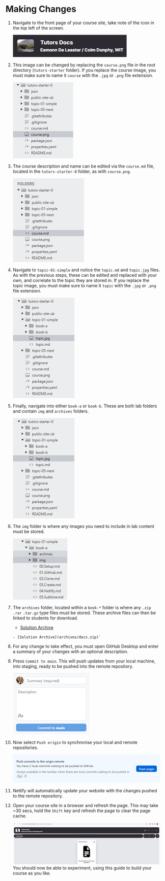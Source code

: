 # Making Changes

1. Navigate to the front page of your course site, take note of the icon in the top left of the screen.

    ![Course Icon](img/courseimg.png)

2. This image can be changed by replacing the `course.png` file in the root directory (`tutors-starter` folder). If you replace the course image, you must make sure to name it `course` with the `.jpg` or `.png` file extension.   

    ![Folder Structure](img/courseimglist.png)

3. The course description and name can be edited via the `course.md` file, located in the `tutors-starter-0` folder, as with `course.png`.

    ![Course.md](img/course.png)  

4. Navigate to `topic-01-simple` and notice the `topic.md` and `topic.jpg` files. As with the previous steps, these can be edited and replaced with your own, and correlate to the topic they are stored in. If you replace the topic image, you must make sure to name it `topic` with the `.jpg` or `.png` file extension.

    ![Topic List](img/topicimg.png)

5. Finally, navigate into either `book-a` or `book-b`. These are both lab folders and contain `img` and `archives` folders.

    ![Topic Image](img/topicimglist.png)

6. The `img` folder is where any images you need to include in lab content must be stored.

    ![Image Folder](img/imgarch.png)

7. The `archives` folder, located within a `book-*` folder is where any `.zip` `.rar` `.tar.gz` type files must be stored. These archive files can then be linked to students for download.

    - [Solution Archive](archives/docs.zip)

    ~~~
    - [Solution Archive](archives/docs.zip)`
    ~~~

8. For any change to take effect, you must open GitHub Desktop and enter a summary of your changes with an optional description.

9. Press `Commit to main`. This will push updates from your local machine, into staging, ready to be pushed into the remote repository.

    ![Commit](img/commit.png)

10. Now select `Push origin` to synchronise your local and remote repositories.

    ![Push](img/push.png)

11. Netlify will automatically update your website with the changes pushed to the remote repository.

12. Open your course site in a browser and refresh the page. This may take ~30 secs, hold the `Shift` key and refresh the page to clear the page cache.

    ![Updated Front Page](img/updatedfront.png)
You should now be able to experiment, using this guide to build your course as you like.
